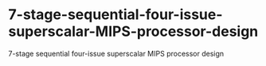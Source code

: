 # 7-stage-sequential-four-issue-superscalar-MIPS-processor-design
7-stage sequential four-issue superscalar MIPS processor design
